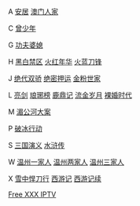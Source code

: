 A
[安居](https://pcrock88.github.io/zb/lxj/A/安居.m3u)
[澳门人家](https://pcrock88.github.io/zb/lxj/A/澳门人家.m3u)

C
[曾少年](https://pcrock88.github.io/zb/lxj/C/曾少年.m3u)

G
[功夫婆媳](https://pcrock88.github.io/zb/lxj/G/功夫婆媳.m3u)

H
[黑白禁区](https://pcrock88.github.io/zb/lxj/H/黑白禁区.m3u)
[火红年华](https://pcrock88.github.io/zb/lxj/H/火红年华.m3u)
[火蓝刀锋](https://pcrock88.github.io/zb/lxj/H/火蓝刀锋.m3u)

J
[绝代双骄](https://pcrock88.github.io/zb/lxj/J/绝代双骄.m3u)
[绝密押运](https://pcrock88.github.io/zb/lxj/J/绝密押运.m3u)
[金粉世家](https://pcrock88.github.io/zb/lxj/J/金粉世家.m3u)

L
[亮剑](https://pcrock88.github.io/zb/lxj/L/亮剑.m3u)
[琅琊榜](https://pcrock88.github.io/zb/lxj/L/琅琊榜.m3u)
[鹿鼎记](https://pcrock88.github.io/zb/lxj/L/鹿鼎记.m3u)
[流金岁月](https://pcrock88.github.io/zb/lxj/L/流金岁月.m3u)
[裸婚时代](https://pcrock88.github.io/zb/lxj/L/裸婚时代.m3u)

M
[湄公河大案](https://pcrock88.github.io/zb/lxj/M/湄公河大案.m3u)

P
[破冰行动](https://pcrock88.github.io/zb/lxj/P/破冰行动.m3u)

S
[三国演义](https://pcrock88.github.io/zb/lxj/S/三国演义.m3u)
[水浒传](https://pcrock88.github.io/zb/lxj/S/水浒传.m3u)

W
[温州一家人](https://pcrock88.github.io/zb/lxj/W/温州一家人.m3u)
[温州两家人](https://pcrock88.github.io/zb/lxj/W/温州两家人.m3u)
[温州三家人](https://pcrock88.github.io/zb/lxj/W/温州三家人.m3u)

X
[雪中悍刀行](https://pcrock88.github.io/zb/lxj/X/雪中悍刀行.m3u)
[西游记](https://pcrock88.github.io/zb/lxj/X/西游记-1986.m3u)
[西游记续](https://pcrock88.github.io/zb/lxj/X/西游记续.m3u)




[Free XXX IPTV](http://adultiptv.net/all.m3u)
